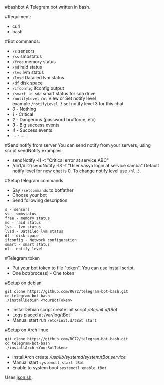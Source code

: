 #bashbot
A Telegram bot written in bash.

#Requiment:
* curl
* bash

#Bot commands:
- `/s` sensors
- `/ss` smbstatus
- `/free` memory status
- `/md` raid status
- `/lvs` lvm status
- `/lvsd` Datailed lvm status
- `/df` disk space
- `/ifconfig` ifconfig output
- `/smart -d sda` smart status for sda drive
- `/notifyLevel` `/nl` View or Set notify level
<br />example `/notifyLevel 3` set notify level 3 for this chat
 - *0* - Nothing
 - *1* - Critical
 - *2* - Dangerous (password brutforce, etc)
 - *3* - Big success events
 - *4* - Success events
 - *...* - ...

#Send notify from server
You can send notify from your servers, using script sendNotify
examples:
- sendNotify -l1 -t "Critical error at service ABC"
- /dir1/dir2/sendNotify -l3 -t "User vasya login at service samba"
Default notify level for new chat is 0. To change notify level use `/nl 3`.

#Setup telegram commands
- Say `/setcommands` to botfather
- Choose your bot
- Send following description
```
s - sensors
ss - smbstatus
free - memory status
md - raid status
lvs - lvm status
lvsd - Datailed lvm status
df - disk space
ifconfig - Network configuration
smart - smart status
nl - notify level
```

#Telegram token
- Put your bot token to file "token". You can use install script.
- One bot(process) - One token

#Setup on debian
```
git clone https://github.com/RG72/telegram-bot-bash.git
cd telegram-bot-bash
./installDebian <YourBotToken>
```
- InstallDebian script create init script */etc/init.d/tBot*
- Logs placed at /var/log/tBot
- Manual start run `/etc/init.d/tBot start`

#Setup on Arch linux
```
git clone https://github.com/RG72/telegram-bot-bash.git
cd telegram-bot-bash
./installArch <YourBotToken>
```
- installArch create */usr/lib/systemd/system/tBot.service*
- Manual start `systemctl start tBot`
- Enable to system boot `systemctl enable tBot`

Uses [json.sh](https://github.com/dominictarr/JSON.sh).
